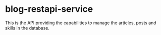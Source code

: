 # blog-restapi-service

This is the API providing the capabilities to manage the articles, posts and skills in the database.
